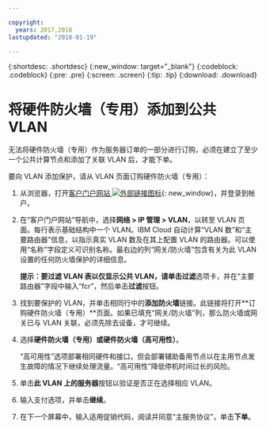 ```yaml
---

copyright:
  years: 2017,2018
lastupdated: "2018-01-19"

---
```


{:shortdesc: .shortdesc}
{:new_window: target="_blank"}
{:codeblock: .codeblock}
{:pre: .pre}
{:screen: .screen}
{:tip: .tip}
{:download: .download}

# 将硬件防火墙（专用）添加到公共 VLAN

无法将硬件防火墙（专用）作为服务器订单的一部分进行订购，必须在建立了至少一个公共计算节点和添加了关联 VLAN 后，才能下单。

要向 VLAN 添加保护，请从 VLAN 页面订购硬件防火墙（专用）：

1. 从浏览器，打开[客户门户网站 ![外部链接图标](../../icons/launch-glyph.svg "外部链接图标")](https://control.softlayer.com/){: new_window}，并登录到帐户。
2. 在“客户门户网站”导航中，选择**网络 > IP 管理 > VLAN**，以转至 VLAN 页面。每行表示基础结构中一个 VLAN。IBM Cloud 自动计算“VLAN 数”和“主要路由器”信息，以指示真实 VLAN 数及在其上配置 VLAN 的路由器。可以使用“名称”字段定义可识别名称。最右边的列“网关/防火墙”包含有关为此 VLAN 设置的任何防火墙保护的详细信息。 

	**提示：**要过滤 VLAN 表以仅显示公共 VLAN，请单击**过滤**选项卡，并在“主要路由器”字段中输入“fcr”，然后单击**过滤**按钮。
3. 找到要保护的 VLAN，并单击相同行中的**添加防火墙**链接。此链接将打开**订购硬件防火墙（专用）**页面。如果已填充“网关/防火墙”列，那么防火墙或网关已与 VLAN 关联，必须先除去设备，才可继续。
4. 选择**硬件防火墙（专用）**或**硬件防火墙（高可用性）**。 

	“高可用性”选项部署相同硬件和接口，但会部署辅助备用节点以在主用节点发生故障的情况下继续处理流量。“高可用性”降低停机时间过长的风险。 

5. 单击**此 VLAN 上的服务器**按钮以验证是否正在选择相应 VLAN。
6. 输入支付选项，并单击**继续**。
7. 在下一个屏幕中，输入适用促销代码，阅读并同意“主服务协议”，单击**下单**。 
